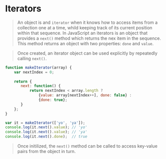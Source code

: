 # Iterators

>An object is and `iterator` when it knows how to access items from a collection one at a time, 
>whild keeping track of its current position within that sequence. In JavaScript an iterators is
>an object that provides a `next()` method which returns the nex item in the sequence.
>This method returns an object with two properties: `done` and `value`.

>Once created, an iterator object can be used explicitly by repeatedly calling `next()`.

```javascript
function makeIterator(array) {
    var nextIndex = 0;
    
    return {
       next: function() {
           return nextIndex < array.length ?
               {value: array[nextIndex++], done: false} :
               {done: true};
       }
    };
}

var it = makeIterator(['yo', 'ya']);
console.log(it.next().value); // 'yo'
console.log(it.next().value); // 'ya'
console.log(it.next().done);  // true
```

>Once initilized, the `next()` method can be called to access key-value pairs from the object in turn.